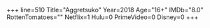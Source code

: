 +++
line=510
Title="Aggretsuko"
Year=2018
Age="16+"
IMDb="8.0"
RottenTomatoes=""
Netflix=1
Hulu=0
PrimeVideo=0
Disney=0
+++


